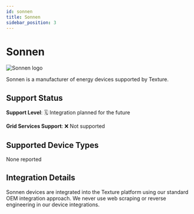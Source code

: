 ```yaml
---
id: sonnen
title: Sonnen
sidebar_position: 3
---
```


# Sonnen

<div style={{ textAlign: 'center', margin: '20px 0' }}>
  <img 
    src="https://device.cms.texture.energy/logo/Sonnen%20Vector%20Icon.svg" 
    alt="Sonnen logo" 
    style={{ maxWidth: '200px', maxHeight: '150px' }}
  />
</div>

Sonnen is a manufacturer of energy devices supported by Texture.



## Support Status

**Support Level**: 🗓️ Integration planned for the future

**Grid Services Support**: ❌ Not supported

## Supported Device Types

None reported

## Integration Details

Sonnen devices are integrated into the Texture platform using our standard OEM integration approach. We never use web scraping or reverse engineering in our device integrations.

